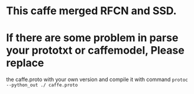 # This caffe merged RFCN and SSD.
# If there are some problem in parse your prototxt or caffemodel, Please replace
the caffe.proto with your own version and compile it with command
                   `protoc --python_out ./ caffe.proto`